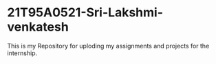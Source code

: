 # 21T95A0521-Sri-Lakshmi-venkatesh
This is my Repository for uploding my assignments and projects for the internship.
